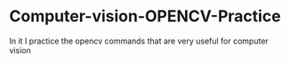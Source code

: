 # Computer-vision-OPENCV-Practice
 In it I practice the opencv commands that are very useful for computer vision
